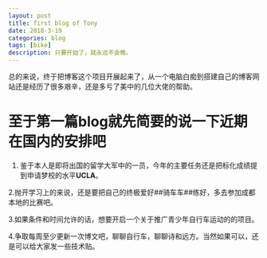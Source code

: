 ```yaml
---
layout: post
title: first blog of Tony
date: 2018-3-19
categories: blog
tags: [bike]
description: 只要开始了，就永远不会晚。
---
```

总的来说，终于把博客这个项目开展起来了，从一个电脑白痴到搭建自己的博客网站还是经历了很多艰辛，还是多亏了美中的几位大佬的帮助。  

# 至于第一篇blog就先简要的说一下近期在国内的安排吧

1. 鉴于本人是即将出国的留学大军中的一员，今年的主要任务还是把标化成绩提到申请梦校的水平**UCLA**。

2.抛开学习上的来说，还是要把自己的终极爱好##骑车车##练好，多去参加成都本地的比赛吧。

3.如果条件和时间允许的话，想要开启一个关于推广青少年自行车运动的的项目。

4.争取每周至少更新一次博文吧，聊聊自行车，聊聊诗和远方。当然如果可以，还是可以给大家发一些技术贴。

